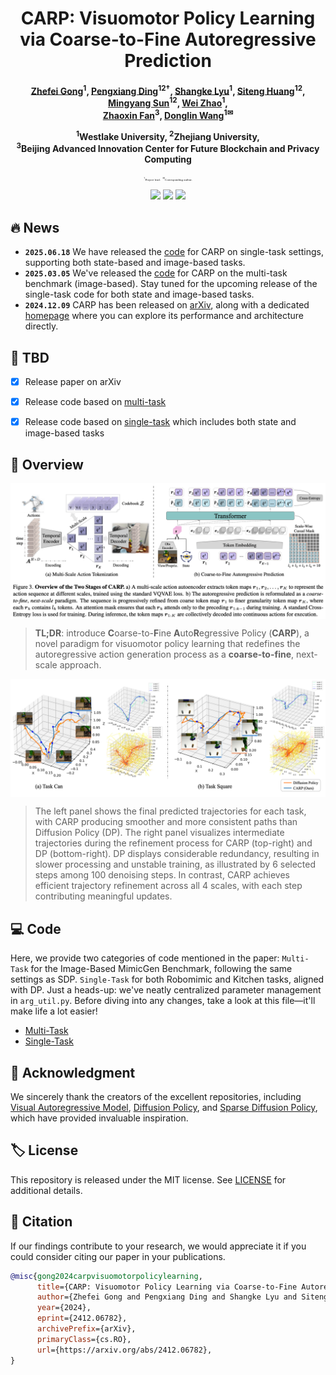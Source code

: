<div align=center>

<h1> 
CARP: Visuomotor Policy Learning <br>
via Coarse-to-Fine Autoregressive Prediction 
</h1>

<h4 align="center"> 
<a href='https://zhefeigong.github.io/'>Zhefei Gong</a><sup>1</sup>,
<a href='https://dingpx.github.io/'>Pengxiang Ding</a><sup>12†</sup>,
<a href='https://scholar.google.com/citations?user=3_DtxJ8AAAAJ&hl=zh-CN'>Shangke Lyu</a><sup>1</sup>,
<a href='https://kyonhuang.top/'>Siteng Huang</a><sup>12</sup>,
<a href='https://github.com/ZhefeiGong'>Mingyang Sun</a><sup>12</sup>,
<a href='https://github.com/ZhefeiGong'>Wei Zhao</a><sup>1</sup>,<br>
<a href='https://zhaoxinf.github.io/'>Zhaoxin Fan</a><sup>3</sup>,
<a href='https://en.westlake.edu.cn/faculty/donglin-wang.html'>Donglin Wang</a><sup>1✉</sup>

<sup>1</sup>Westlake University, <sup>2</sup>Zhejiang University, <br>
<sup>3</sup>Beijing Advanced Innovation Center for Future Blockchain and Privacy Computing

</h4>

<p style="font-size: 0.35em; font-family: 'Times New Roman', Times, serif; font-weight: normal; margin-top: 0;">
<sup>†</sup>Project lead.&nbsp;&nbsp;
<sup>✉</sup>Corresponding author.
</p>

<a href='https://arxiv.org/abs/2412.06782'><img src='https://img.shields.io/badge/ArXiv-2412.06782-red'></a> 
<a href='https://carp-robot.github.io/'><img src='https://img.shields.io/badge/Project-Homepage-green'></a>
<a href='https://huggingface.co/zhefeigong/carp'><img src='https://img.shields.io/badge/Huggingface-Weights-yellow'></a>

</div>

## 🔥 News

* **`2025.06.18`** We have released the [code](./singletask/) for CARP on single-task settings, supporting both state-based and image-based tasks.
* **`2025.03.05`** We've released the [code](./multitask/) for CARP on the multi-task benchmark (image-based). Stay tuned for the upcoming release of the single-task code for both state and image-based tasks.
* **`2024.12.09`** CARP has been released on [arXiv](https://arxiv.org/abs/2412.06782), along with a dedicated [homepage](https://carp-robot.github.io/) where you can explore its performance and architecture directly.


## 🧾 TBD

- [x] Release paper on arXiv
- [x] Release code based on <a href='./multitask/'>multi-task</a>
- [x] Release code based on <a href='./singletask/'>single-task</a> which includes both state and image-based tasks


## 👀 Overview

<p align="center"> <img src="asset/framework.png" width="1000" align="center"> </p>

> **TL;DR**: introduce **C**oarse-to-**F**ine **A**uto**R**egressive Policy (**CARP**), a novel paradigm for visuomotor policy learning that redefines the autoregressive action generation process as a **coarse-to-fine**, next-scale approach. 

<p align="center"> <img src="asset/comparison.png" width="1000" align="center"> </p>

> The left panel shows the final predicted trajectories for each task, with CARP producing smoother and more consistent paths than Diffusion Policy (DP). 
The right panel visualizes intermediate trajectories during the refinement process for CARP (top-right) and DP (bottom-right). 
DP displays considerable redundancy, resulting in slower processing and unstable training, as illustrated by 6 selected steps among 100 denoising steps. 
In contrast, CARP achieves efficient trajectory refinement across all 4 scales, with each step contributing meaningful updates.


## 💻 Code

Here, we provide two categories of code mentioned in the paper: `Multi-Task` for the Image-Based MimicGen Benchmark, following the same settings as SDP.
`Single-Task` for both Robomimic and Kitchen tasks, aligned with DP.
Just a heads-up: we've neatly centralized parameter management in `arg_util.py`. 
Before diving into any changes, take a look at this file—it'll make life a lot easier!

* [Multi-Task](./multitask/)
* [Single-Task](./singletask/)


## 🙏 Acknowledgment

We sincerely thank the creators of the excellent repositories, including 
[Visual Autoregressive Model](https://github.com/FoundationVision/VAR), 
[Diffusion Policy](https://github.com/real-stanford/diffusion_policy),
and [Sparse Diffusion Policy](https://github.com/AnthonyHuo/SDP), 
which have provided invaluable inspiration.


## 🏷️ License

This repository is released under the MIT license. See [LICENSE](./LICENSE) for additional details.


## 📌 Citation

If our findings contribute to your research, we would appreciate it if you could consider citing our paper in your publications.

```bibtex
@misc{gong2024carpvisuomotorpolicylearning,
      title={CARP: Visuomotor Policy Learning via Coarse-to-Fine Autoregressive Prediction}, 
      author={Zhefei Gong and Pengxiang Ding and Shangke Lyu and Siteng Huang and Mingyang Sun and Wei Zhao and Zhaoxin Fan and Donglin Wang},
      year={2024},
      eprint={2412.06782},
      archivePrefix={arXiv},
      primaryClass={cs.RO},
      url={https://arxiv.org/abs/2412.06782}, 
}
```

